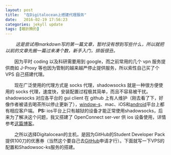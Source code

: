 ```yaml
---
layout: post
title:  "在Digitalocean上搭建代理服务"
date:   2016-02-19 17:56:23
categories: jekyll update
tags: [瞎折腾的] 
---
```


&emsp;&emsp; *这是尝试用markdown写的第一篇文章，暂时没有想到写些什么，所以就把以前的文章先搬一篇过来凑个数，新手入门，排版很丑。*

&emsp;&emsp;因为平时 coding 以及科研需要用到 google，而之前常用的几个 vpn 服务提供商如 J-Proxy 等也因为管制的越来越严停止提供服务，所以索性自己买了个 VPS 自己搭建代理。

&emsp;&emsp;现在广泛使用的代理方式是 socks 代理，shadowsocks 就是一种很方便使用的 socks 代理，速度快，安装配置过程极其简单，而且不容易被干扰。shadowsocks 对应各平台的 gui client 在 github 上有人维护（刚去看了下，好像作者被请去喝茶所以停止更新了），[window-s][1]、mac、iOS和[android][2]平台上都有相应客户端。 **PS:**  ios平台上只有越狱的设备才能正常使用shadowsocks，后来为了解决这个问题，我又搭建了 OpenConnect ser-ver 供 ios 设备使用，详情参考[这篇博客][3]。

&emsp;&emsp;之所以选择Digitalocean的主机，是因为GitHub的Student Developer Pack提供100刀的优惠券（当然这个要自己去[GitHub][4]申请才行）。下面就写一下VPS的配置和Shadowsoc-ks服务的搭建。


  [1]: https://github.com/shadowsocks/shadowsocks-windows/releases
  [2]: https://play.google.com/store/apps/details?id=com.github.shadowsocks&hl=zh_CN
  [3]: http://www.fanyueciyuan.info/fq/ocserv-debian.html/comment-page-1#comments
  [4]: https://education.github.com/pack?utm_source=tuicool
